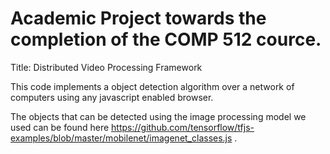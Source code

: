 # Academic Project towards the completion of the COMP 512 cource.

Title: Distributed Video Processing Framework

This code implements a object detection algorithm over a network of computers using any javascript enabled browser.

The objects that can be detected using the image processing model we used can be found here https://github.com/tensorflow/tfjs-examples/blob/master/mobilenet/imagenet_classes.js .


